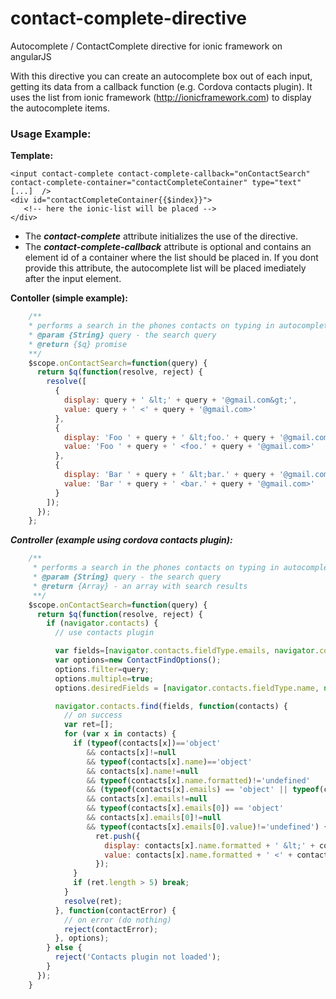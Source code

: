 # contact-complete-directive
Autocomplete / ContactComplete directive for ionic framework on angularJS

With this directive you can create an autocomplete box out of each input, getting its data from a callback function (e.g. Cordova contacts plugin). It uses the list from ionic framework (http://ionicframework.com) to display the autocomplete items.

### Usage Example: 
**Template:**

    <input contact-complete contact-complete-callback="onContactSearch" contact-complete-container="contactCompleteContainer" type="text" [...]  />
    <div id="contactCompleteContainer{{$index}}">
       <!-- here the ionic-list will be placed -->
    </div>
* The ***contact-complete*** attribute initializes the use of the directive. 
* The ***contact-complete-callback*** attribute is optional and contains an element id of a container where the list should be placed in. If you dont provide this attribute, the autocomplete list will be placed imediately after the input element.

**Contoller (simple example):**
```js
    /**
    * performs a search in the phones contacts on typing in autocomplete
    * @param {String} query - the search query
    * @return {$q} promise
    **/
    $scope.onContactSearch=function(query) {
      return $q(function(resolve, reject) {
        resolve([
          {
            display: query + ' &lt;' + query + '@gmail.com&gt;',
            value: query + ' <' + query + '@gmail.com>'
          },
          {
            display: 'Foo ' + query + ' &lt;foo.' + query + '@gmail.com&gt;',
            value: 'Foo ' + query + ' <foo.' + query + '@gmail.com>'
          },
          {
            display: 'Bar ' + query + ' &lt;bar.' + query + '@gmail.com&gt;',
            value: 'Bar ' + query + ' <bar.' + query + '@gmail.com>'
          }
        ]);
      });
    };
```    
    
***Controller (example using cordova contacts plugin):***
```js
    /**
     * performs a search in the phones contacts on typing in autocomplete
     * @param {String} query - the search query
     * @return {Array} - an array with search results
     **/
    $scope.onContactSearch=function(query) {
      return $q(function(resolve, reject) {
        if (navigator.contacts) {
          // use contacts plugin

          var fields=[navigator.contacts.fieldType.emails, navigator.contacts.fieldType.name];
          var options=new ContactFindOptions();
          options.filter=query;
          options.multiple=true;
          options.desiredFields = [navigator.contacts.fieldType.name, navigator.contacts.fieldType.emails ];

          navigator.contacts.find(fields, function(contacts) {
            // on success
            var ret=[];
            for (var x in contacts) {
              if (typeof(contacts[x])=='object'
                 && contacts[x]!=null
                 && typeof(contacts[x].name)=='object'
                 && contacts[x].name!=null
                 && typeof(contacts[x].name.formatted)!='undefined'
                 && (typeof(contacts[x].emails) == 'object' || typeof(contacts[x].emails) == 'array')
                 && contacts[x].emails!=null
                 && typeof(contacts[x].emails[0]) == 'object'
                 && contacts[x].emails[0]!=null
                 && typeof(contacts[x].emails[0].value)!='undefined') {
                   ret.push({
                     display: contacts[x].name.formatted + ' &lt;' + contacts[x].emails[0].value + '&gt;',
                     value: contacts[x].name.formatted + ' <' + contacts[x].emails[0].value + '>',
                   });
              }
              if (ret.length > 5) break;
            }
            resolve(ret);
          }, function(contactError) {
            // on error (do nothing)
            reject(contactError);
          }, options);
        } else {
          reject('Contacts plugin not loaded');
        }
      });
    }
```


